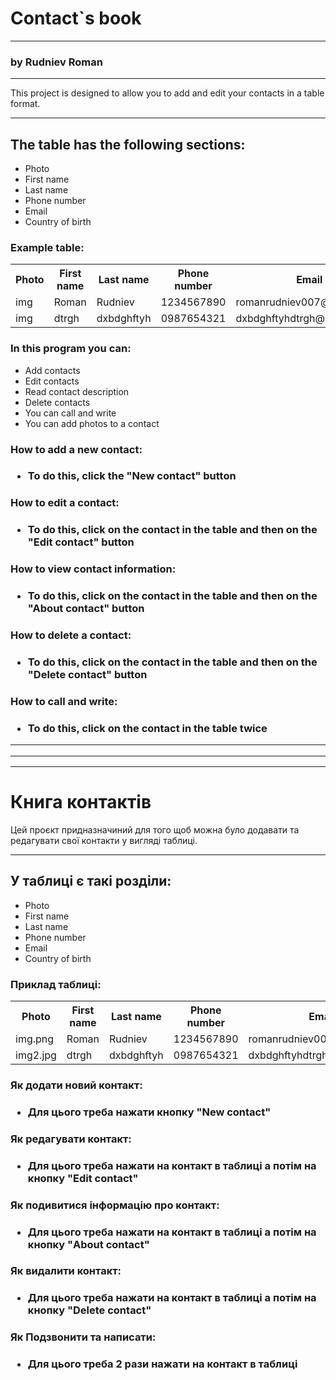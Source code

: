 <h1>Contact`s book</h1>
<hr>
<h3>by Rudniev Roman</h3>
<hr>
This project is designed to allow you to add and
edit your contacts in a table format.
<hr>
<h2>The table has the following sections:</h2>
<ul>
     <li>Photo</li>
     <li>First name</li>
     <li>Last name</li>
     <li>Phone number</li>
     <li>Email</li>
     <li>Country of birth</li>
</ul>
<h3>Example table:</h3>
<table>
 <tr>
     <th>Photo</th>
     <th>First name</th>
     <th>Last name</th>
     <th>Phone number</th>
     <th>Email</th>
     <th>Country of birth</th>
 </tr>
 <tr>
     <td>img</td>
     <td>Roman</td>
     <td>Rudniev</td>
     <td>1234567890</td>
     <td>romanrudniev007@gmail.com</td>
     <td>Ukraine</td>
 </tr>
 <tr>
     <td>img</td>
     <td>dtrgh</td>
     <td>dxbdghftyh</td>
     <td>0987654321</td>
     <td>dxbdghftyhdtrgh@outlook.com</td>
     <td>Ukraine</td>
 </tr>
</table>

<h3>In this program you can:</h3>
<ul>
    <li>Add contacts</li>
    <li>Edit contacts</li>
    <li>Read contact description</li>
    <li>Delete contacts</li>
    <li>You can call and write</li>
    <li>You can add photos to a contact</li>
</ul>

<h3>How to add a new contact:<h3>
<ul>
<li>To do this, click the "New contact" button</li>
</ul>

<h3>How to edit a contact:<h3>
<ul>
<li>To do this, click on the contact in the table and then on the "Edit contact" button</li>
</ul>

<h3>How to view contact information:<h3>
<ul>
<li>To do this, click on the contact in the table and then on the "About contact" button</li>
</ul>

<h3>How to delete a contact:<h3>
<ul>
<li>To do this, click on the contact in the table and then on the "Delete contact" button</li>
</ul>

<h3>How to call and write:<h3>
<ul>
<li>To do this, click on the contact in the table twice</li>
</ul>

<hr>
<hr>
<hr>

<h1>Книга контактів</h1>

Цей проєкт придназначиний для того щоб можна було додавати та 
редагувати свої контакти у вигляді таблиці.
<hr>
<h2>У таблиці є такі розділи:</h2>
<ul>
    <li>Photo</li>
    <li>First name</li>
    <li>Last name</li>
    <li>Phone number</li>
    <li>Email</li>
    <li>Country of birth</li>
</ul>
<h3>Приклад таблиці:</h3>
<table>
    <tr>
        <th>Photo</th>
        <th>First name</th>
        <th>Last name</th>
        <th>Phone number</th>
        <th>Email</th>
        <th>Country of birth</th>
    </tr>
    <tr>
        <td>img.png</td>
        <td>Roman</td>
        <td>Rudniev</td>
        <td>1234567890</td>
        <td>romanrudniev007@gmail.com</td>
        <td>Ukraine</td>
    </tr>
    <tr>
        <td>img2.jpg</td>
        <td>dtrgh</td>
        <td>dxbdghftyh</td>
        <td>0987654321</td>
        <td>dxbdghftyhdtrgh@outlook.com</td>
        <td>Ukraine</td>
    </tr>
</table>

<h3>Як додати новий контакт:<h3>
<ul>
    <li>Для цього треба нажати кнопку "New contact"</li>
</ul>

<h3>Як редагувати контакт:<h3>
<ul>
    <li>Для цього треба нажати на контакт в таблиці а потім на кнопку "Edit contact"</li>
</ul>

<h3>Як подивитися інформацію про контакт:<h3>
<ul>
    <li>Для цього треба нажати на контакт в таблиці а потім на кнопку "About contact"</li>
</ul>

<h3>Як видалити контакт:<h3>
<ul>
    <li>Для цього треба нажати на контакт в таблиці а потім на кнопку "Delete contact"</li>
</ul>

<h3>Як Подзвонити та написати:<h3>
<ul>
    <li>Для цього треба 2 рази нажати на контакт в таблиці</li>
</ul>
